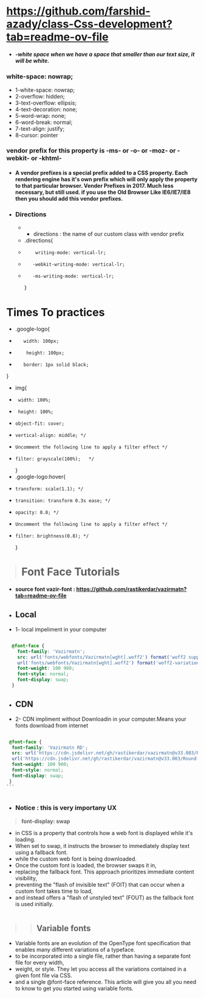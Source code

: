 # https://github.com/farshid-azady/class-Css-development?tab=readme-ov-file

- ##### -white space when we have a space that smaller than our text size, it will be white.

### white-space: nowrap;

- 1-white-space: nowrap;
- 2-overflow: hidden;
- 3-text-overflow: ellipsis;
- 4-text-decoration: none;
- 5-word-wrap: none;
- 6-word-break: normal;
- 7-text-align: justify;
- 8-cursor: pointer

### vendor prefix for this property is -ms- or -o- or -moz- or -webkit- or -khtml-

- #### A vendor prefixes is a special prefix added to a CSS property. Each rendering engine has it's own prefix which will only apply the property to that particular browser. Vender Prefixes in 2017. Much less necessary, but still used. if you use the Old Browser Like IE6/IE7/IE8 then you should add this vendor prefixes.

- ### Directions
  - - directions : the name of our custom class with vendor prefix
  - .directions{
  -         writing-mode: vertical-lr;
  -        -webkit-writing-mode: vertical-lr;
  -        -ms-writing-mode: vertical-lr;
    }

# Times To practices

- .google-logo{
-        width: 100px;
-         height: 100px;
-        border: 1px solid black;

}

- img{
-      width: 100%;
-      height: 100%;
-     object-fit: cover;
-     vertical-align: middle; */
-     Uncomment the following line to apply a filter effect */
-     filter: grayscale(100%);   */
  }
- .google-logo:hover{
-     transform: scale(1.1); */
-     transition: transform 0.3s ease; */
-     opacity: 0.8; */
-     Uncomment the following line to apply a filter effect */
-     filter: brightness(0.8); */
  }

> # Font Face Tutorials

- #### source font vazir-font : https://github.com/rastikerdar/vazirmatn?tab=readme-ov-file

- ## Local
- 1- local impeliment in your computer

````css

  @font-face {
    font-family: 'Vazirmatn';
    src: url('fonts/webfonts/Vazirmatn[wght].woff2') format('woff2 supports variations'),
    url('fonts/webfonts/Vazirmatn[wght].woff2') format('woff2-variations');
    font-weight: 100 900;
    font-style: normal;
    font-display: swap;
  }
  ````
 


- ## CDN

 
 

 -    2- CDN impliment without Downloadin in your computer.Means your fonts download from internet

````css

 @font-face {
  font-family: 'Vazirmatn RD';
  src: url('https://cdn.jsdelivr.net/gh/rastikerdar/vazirmatn@v33.003/Round-Dots/fonts/webfonts/Vazirmatn-RD[wght].- woff2') format('woff2 supports variations'),
  url('https://cdn.jsdelivr.net/gh/rastikerdar/vazirmatn@v33.003/Round-Dots/fonts/webfonts/Vazirmatn-RD[wght].woff2') format('woff2-variations');
  font-weight: 100 900;
  font-style: normal;
  font-display: swap;
 }
```



````
- ### Notice : this is very importany UX 
>  **__font-display__: swap** 
- in CSS is a property that controls how a web font is displayed while it's loading. 
- When set to swap, it instructs the browser to immediately display text using a fallback font. 
- while the custom web font is being downloaded. 
- Once the custom font is loaded, the browser swaps it in, 
- replacing the fallback font. This approach prioritizes immediate content visibility, 
- preventing the "flash of invisible text" (FOIT) that can occur when a custom font takes time to load, 
- and instead offers a "flash of unstyled text" (FOUT) as the fallback font is used initially. 

````

````
>> ## Variable fonts
- Variable fonts are an evolution of the OpenType font specification that enables many different variations of a typeface.
-  to be incorporated into a single file, rather than having a separate font file for every width,
-  weight, or style. They let you access all the variations contained in a given font file via CSS.
-  and a single @font-face reference. This article will give you all you need to know to get you started using variable fonts.

````





